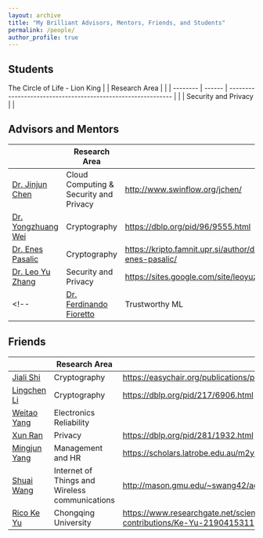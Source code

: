 ```yaml
---
layout: archive
title: "My Brilliant Advisors, Mentors, Friends, and Students"
permalink: /people/
author_profile: true
---
```

## Students
The Circle of Life  -  Lion King 
|                  | Research Area |                                                              |
| --------         | ------        | ------------------------------------------------------------ |
| [](#)    |  Security and Privacy         |  |


## Advisors and Mentors
|                  | Research Area |                                                              |
| --------         | ------        | ------------------------------------------------------------ |
| [Dr. Jinjun Chen](#)    |  Cloud Computing \& Security and Privacy         | http://www.swinflow.org/jchen/  |
| [Dr. Yongzhuang Wei](#) | Cryptography |  https://dblp.org/pid/96/9555.html    |
| [Dr. Enes Pasalic](#) | Cryptography | https://kripto.famnit.upr.si/author/dr.-enes-pasalic/ |
|[Dr. Leo Yu Zhang](#)  |   Security and Privacy |  https://sites.google.com/site/leoyuzhang/   |
<!-- | [Dr. Ferdinando Fioretto](#)  | Trustworthy ML | https://web.ecs.syr.edu/~ffiorett/| -->




## Friends
|                 | Research Area |                                                              |
| --------               | ------        | ------------------------------------------------------------ |
| [Jiali Shi](#)  | Cryptography | https://easychair.org/publications/preprint/7l7j |
| [Lingchen Li](#)  | Cryptography | https://dblp.org/pid/217/6906.html  |
| [Weitao Yang](#)  | Electronics Reliability   || https://scholar.google.com/citations?user=FSjmabQAAAAJ&hl=zh-CN |
| [Xun Ran](#)  |  Privacy  | https://dblp.org/pid/281/1932.html  |
| [Mingjun Yang](#) | Management and HR | https://scholars.latrobe.edu.au/m2yang |
| [Shuai Wang](#)   | Internet of Things and Wireless communications| http://mason.gmu.edu/~swang42/activities.html  |
| [Rico Ke Yu](#)  | Chongqing University | https://www.researchgate.net/scientific-contributions/Ke-Yu-2190415311 |
